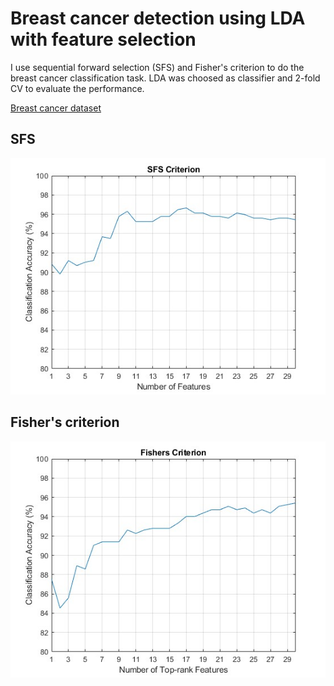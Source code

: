 # Breast cancer detection using LDA with feature selection 

I use sequential forward selection (SFS) and Fisher's criterion to do the breast cancer classification task. LDA was choosed as classifier and 2-fold CV to evaluate the performance.

[Breast cancer dataset](https://archive.ics.uci.edu/dataset/17/breast+cancer+wisconsin+diagnostic)
## SFS
![image](https://github.com/tsunghsien0126/Feature-Selection/blob/master/result/SFS.jpg) 

## Fisher's criterion
![image](https://github.com/tsunghsien0126/Feature-Selection/blob/master/result/Fisher.jpg) 
